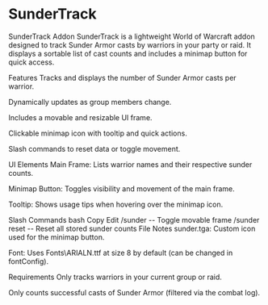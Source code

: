 # SunderTrack

SunderTrack Addon
SunderTrack is a lightweight World of Warcraft addon designed to track Sunder Armor casts by warriors in your party or raid. It displays a sortable list of cast counts and includes a minimap button for quick access.

Features
Tracks and displays the number of Sunder Armor casts per warrior.

Dynamically updates as group members change.

Includes a movable and resizable UI frame.

Clickable minimap icon with tooltip and quick actions.

Slash commands to reset data or toggle movement.

UI Elements
Main Frame: Lists warrior names and their respective sunder counts.

Minimap Button: Toggles visibility and movement of the main frame.

Tooltip: Shows usage tips when hovering over the minimap icon.

Slash Commands
bash
Copy
Edit
/sunder         -- Toggle movable frame
/sunder reset   -- Reset all stored sunder counts
File Notes
sunder.tga: Custom icon used for the minimap button.

Font: Uses Fonts\\ARIALN.ttf at size 8 by default (can be changed in fontConfig).

Requirements
Only tracks warriors in your current group or raid.

Only counts successful casts of Sunder Armor (filtered via the combat log).